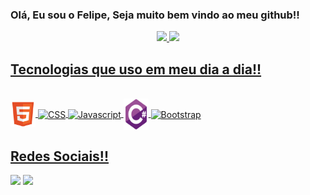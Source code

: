 ### Olá, Eu sou o Felipe, Seja muito bem vindo ao meu github!!

<div align="center">
  <a href="https://github.com/Teodoro10">
  <img height="180em" src="https://github-readme-stats.vercel.app/api?username=Teodoro10&show_icons=true&theme=slateorange&include_all_commits=true&count_private=true"/>
  <img height="180em" src="https://github-readme-stats.vercel.app/api/top-langs/?username=Teodoro10&layout=compact&langs_count=7&theme=slateorange"/>
</div>
  
  ## Tecnologias que uso em meu dia a dia!!
  
  
  </div>
<div style="display: inline_block"><br>
  <img align="center" alt="HTML" height="40" width="40" src="https://raw.githubusercontent.com/devicons/devicon/master/icons/html5/html5-original.svg">
  <img align="center" alt="CSS" height="47" width="50" src="https://cdn.jsdelivr.net/gh/devicons/devicon/icons/css3/css3-original-wordmark.svg">
  <img align="center" alt="Javascript" height="40" width="40" src="https://cdn.jsdelivr.net/gh/devicons/devicon/icons/javascript/javascript-original.svg">
  <img align="center" alt="Csharp" height="50" width="40" src="https://raw.githubusercontent.com/devicons/devicon/master/icons/csharp/csharp-original.svg">
  <img align="center" alt="Bootstrap" height="50" width="40" src="<a href="<img src="https://cdn.jsdelivr.net/gh/devicons/devicon/icons/bootstrap/bootstrap-original-wordmark.svg" />
 
</div>

## Redes Sociais!!


<div>
  <a href="https://www.instagram.com/teodoro_331/" target="_blank"><img src="https://img.shields.io/badge/-Instagram-%23E4405F?style=for-the-badge&logo=instagram&logoColor=white" target="_blank"></a>
   <a href = "https://www.linkedin.com/in/felipe-t-27b574224/"><img src="https://img.shields.io/badge/-LinkedIn-%230077B5?style=for-the-badge&logo=linkedin&logoColor=white" target="_blank"></a> 
  </div>
  
  

